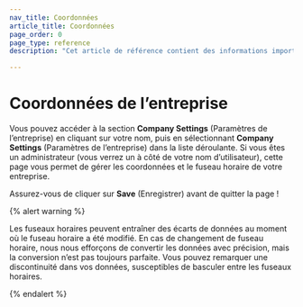 ```yaml
---
nav_title: Coordonnées
article_title: Coordonnées
page_order: 0
page_type: reference
description: "Cet article de référence contient des informations importantes pour les administrateurs sur la gestion des coordonnées et du fuseau horaire de votre entreprise à Braze."

---
```


# Coordonnées de l’entreprise

<style>
.fa-crown {
  color: gold;
}
</style>

Vous pouvez accéder à la section **Company Settings** (Paramètres de l’entreprise) en cliquant sur votre nom, puis en sélectionnant **Company Settings** (Paramètres de l’entreprise) dans la liste déroulante. Si vous êtes un administrateur (vous verrez un <i class="fas  fa-crown" aria-label="crown icon"></i> à côté de votre nom d’utilisateur), cette page vous permet de gérer les coordonnées et le fuseau horaire de votre entreprise.

Assurez-vous de cliquer sur **Save** (Enregistrer) avant de quitter la page !


{% alert warning %}

Les fuseaux horaires peuvent entraîner des écarts de données au moment où le fuseau horaire a été modifié. En cas de changement de fuseau horaire, nous nous efforçons de convertir les données avec précision, mais la conversion n’est pas toujours parfaite. Vous pouvez remarquer une discontinuité dans vos données, susceptibles de basculer entre les fuseaux horaires.

{% endalert %}
